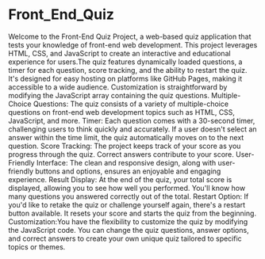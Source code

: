 # Front_End_Quiz
Welcome to the Front-End Quiz Project, a web-based quiz application that tests your knowledge of front-end web development. This project leverages HTML, CSS, and JavaScript to create an interactive and educational experience for users.The quiz features dynamically loaded questions, a timer for each question, score tracking, and the ability to restart the quiz. It's designed for easy hosting on platforms like GitHub Pages, making it accessible to a wide audience. Customization is straightforward by modifying the JavaScript array containing the quiz questions.
Multiple-Choice Questions: The quiz consists of a variety of multiple-choice questions on front-end web development topics such as HTML, CSS, JavaScript, and more.
Timer: Each question comes with a 30-second timer, challenging users to think quickly and accurately. If a user doesn't select an answer within the time limit, the quiz automatically moves on to the next question.
Score Tracking: The project keeps track of your score as you progress through the quiz. Correct answers contribute to your score.
User-Friendly Interface: The clean and responsive design, along with user-friendly buttons and options, ensures an enjoyable and engaging experience.
Result Display: At the end of the quiz, your total score is displayed, allowing you to see how well you performed. You'll know how many questions you answered correctly out of the total.
Restart Option: If you'd like to retake the quiz or challenge yourself again, there's a restart button available. It resets your score and starts the quiz from the beginning.
Customization:You have the flexibility to customize the quiz by modifying the JavaScript code. You can change the quiz questions, answer options, and correct answers to create your own unique quiz tailored to specific topics or themes.
